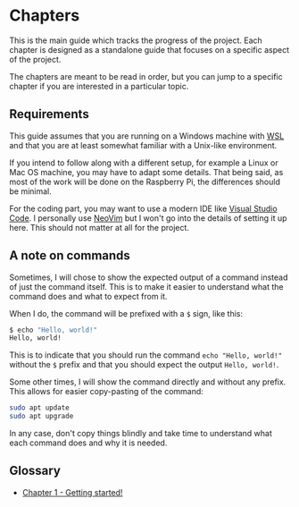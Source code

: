# Chapters

This is the main guide which tracks the progress of the project. Each chapter
is designed as a standalone guide that focuses on a specific aspect of the
project.

The chapters are meant to be read in order, but you can jump to a specific
chapter if you are interested in a particular topic.

## Requirements

This guide assumes that you are running on a Windows machine with
[WSL](https://learn.microsoft.com/en-us/windows/wsl/install) and that you are
at least somewhat familiar with a Unix-like environment.

If you intend to follow along with a different setup, for example a Linux or
Mac OS machine, you may have to adapt some details. That being said, as most of
the work will be done on the Raspberry Pi, the differences should be minimal.

For the coding part, you may want to use a modern IDE like [Visual Studio
Code](https://code.visualstudio.com/). I personally use
[NeoVim](https://neovim.io/) but I won't go into the details of setting it up
here. This should not matter at all for the project.

## A note on commands

Sometimes, I will chose to show the expected output of a command instead of
just the command itself. This is to make it easier to understand what the
command does and what to expect from it.

When I do, the command will be prefixed with a `$` sign, like this:

```bash
$ echo "Hello, world!"
Hello, world!
```

This is to indicate that you should run the command `echo "Hello, world!"`
without the `$` prefix and that you should expect the output `Hello, world!`.

Some other times, I will show the command directly and without any prefix. This
allows for easier copy-pasting of the command:

```bash
sudo apt update
sudo apt upgrade
```

In any case, don't copy things blindly and take time to understand what each
command does and why it is needed.

## Glossary

- [Chapter 1 - Getting started!](./chapter-001/README.md)

